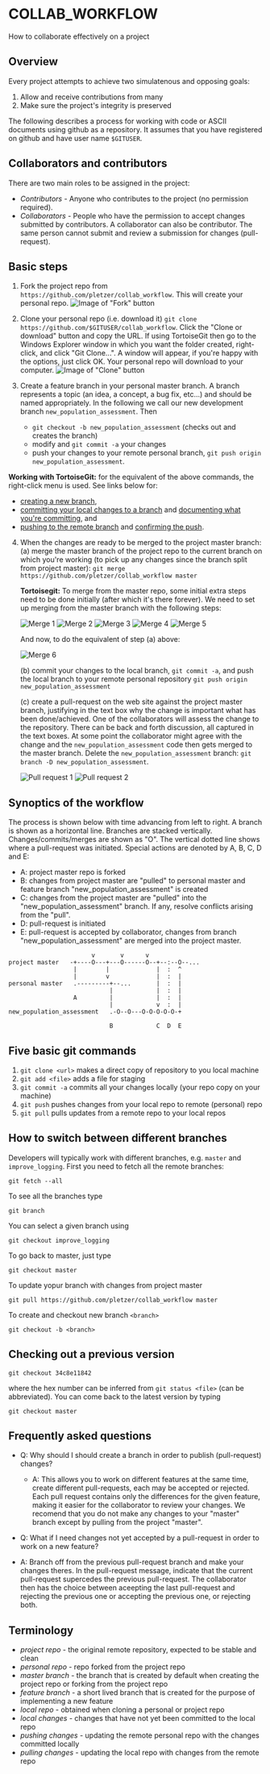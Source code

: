# COLLAB_WORKFLOW

How to collaborate effectively on a project

## Overview

Every project attempts to achieve two simulatenous and opposing goals:

 1. Allow and receive contributions from many
 2. Make sure the project's integrity is preserved

The following describes a process for working with code or ASCII documents using github as a repository. It assumes that you have registered on github and have user name `$GITUSER`.

## Collaborators and contributors

There are two main roles to be assigned in the project:

 * *Contributors* - Anyone who contributes to the project (no permission required). 
 * *Collaborators* - People who have the permission to accept changes submitted by contributors. A collaborator can also be contributor. The same person cannot submit and review a submission for changes (pull-request).

## Basic steps

 1. Fork the project repo from `https://github.com/pletzer/collab_workflow`. This will create your personal repo.
 ![Image of "Fork" button](fork.png)

 2. Clone your personal repo (i.e. download it) `git clone https://github.com/$GITUSER/collab_workflow`. Click the "Clone or download" button and copy the URL. If using TortoiseGit then go to the Windows Explorer window in which you want the folder created, right-click, and click "Git Clone...". A window will appear, if you're happy with the options, just click OK. Your personal repo will download to your computer.
 ![Image of "Clone" button](clone.png)

 3. Create a feature branch in your personal master branch. A branch represents a topic (an idea, a concept, a bug fix, etc...) and should be named appropriately. In the following we call our new development branch `new_population_assessment`. Then
    * `git checkout -b new_population_assessment` (checks out and creates the branch)
    * modify and `git commit -a` your changes
    * push your changes to your remote personal branch, `git push origin new_population_assessment`. 

 **Working with TortoiseGit:** for the equivalent of the above commands, the right-click menu is used. See links below for:
  * [creating a new branch](./new_branch.png),
  * [committing your local changes to a branch](./commit1.png) and [documenting what you're committing](./commit2.png), and
  * [pushing to the remote branch](./push1.png) and [confirming the push](./push2.png).

 4. When the changes are ready to be merged to the project master branch:
    (a) merge the master branch of the project repo to the current branch on which you're working (to pick up any changes since the branch split from project master): `git merge https://github.com/pletzer/collab_workflow master`
				
    **Tortoisegit:** To merge from the master repo, some initial extra steps need to be done initially (after which it's there forever). We need to set up merging from the master branch with the following steps:
    
    ![Merge 1](merge1.png)
    ![Merge 2](merge2.png)
    ![Merge 3](merge3.png)
    ![Merge 4](merge4.png)
    ![Merge 5](merge5.png)
    
    And now, to do the equivalent of step (a) above:
    
    ![Merge 6](merge6.png)
				
    (b) commit your changes to the local branch, `git commit -a`, and push the local branch to your remote personal repository `git push origin new_population_assessment`
    
    (c) create a pull-request on the web site against the project master branch, justifying in the text box why the change is important what has been done/achieved. One of the collaborators will assess the change to the repository. There can be back and forth discussion, all captured in the text boxes. At some point the collaborator might agree with the change and the `new_population_assessment` code then gets merged to the master branch. Delete the `new_population_assessment` branch: `git branch -D new_population_assessment`.

    ![Pull request 1](pullrequest1.png)
    ![Pull request 2](pullrequest2.png)

## Synoptics of the workflow

The process is shown below with time advancing from left to right. A branch is shown as a horizontal line. Branches are stacked vertically. Changes/commits/merges are shown as "O". The vertical dotted line shows where a pull-request was initiated. Special actions are denoted by A, B, C, D and E:
 * A: project master repo is forked
 * B: changes from project master are "pulled" to personal master and feature branch "new_population_assessment" is created
 * C: changes from the project master are "pulled" into the "new_population_assessment" branch. If any, resolve conflicts arising from the "pull". 
 * D: pull-request is initiated
 * E: pull-request is accepted by collaborator, changes from branch "new_population_assessment" are merged into the project master. 

```sequence
                       v       v      v
project master   -+----O---+---O------O--+--:--O--...
                  |        |             |  :  ^
                  |        v             |  :  |
personal master   .---------+--...       |  :  |
                            |            |  :  |
                  A         |            |  :  |
                            |            v  :  |
new_population_assessment   .-O--O---O-O-O-O-O-+
                             
                            B            C  D  E         
```

## Five basic git commands

 1. `git clone <url>` makes a direct copy of repository to you local machine
 2. `git add <file>` adds a file for staging
 3. `git commit -a` commits all your changes locally (your repo copy on your machine)
 4. `git push` pushes changes from your local repo to remote (personal) repo
 5. `git pull` pulls updates from a remote repo to your local repos

## How to switch between different branches

Developers will typically work with different branches, e.g. `master` and `improve_logging`. First you need to fetch all the remote branches:
```
git fetch --all
```
To see all the branches type 
```
git branch
```
You can select a given branch using
```
git checkout improve_logging
```
To go back to master, just type
```
git checkout master
```
To update yopur branch with changes from project master
```
git pull https://github.com/pletzer/collab_workflow master
```
To create and checkout new branch `<branch>`
```
git checkout -b <branch>
```

## Checking out a previous version

```
git checkout 34c8e11842
```
where the hex number can be inferred from `git status <file>` (can be abbreviated).  You can come back to the latest version by typing
```
git checkout master
```

## Frequently asked questions 

 * Q: Why should I should create a branch in order to publish (pull-request) changes? 
   * A: This allows you to work on different features at the same time, create different pull-requests, each may be accepted or rejected. Each pull request contains only the differences for the given feature, making it easier for the collaborator to review your changes. We recomend that you do not make any changes to your "master" branch except by pulling from the project "master". 

 * Q: What if I need changes not yet accepted by a pull-request in order to work on a new feature? 
  * A: Branch off from the previous pull-request branch and make your changes theres. In the pull-request message, indicate that the current pull-request supercedes the previous pull-request. The collaborator then has the choice between aceepting the last pull-request and rejecting the previous one or accepting the previous one, or rejecting both.

## Terminology

 * *project repo* - the original remote repository, expected to be stable and clean
 * *personal repo* - repo forked from the project repo
 * *master branch* - the branch that is created by default when creating the project repo or forking from the project repo
 * *feature branch* - a short lived branch that is created for the purpose of implementing a new feature
 * *local repo* - obtained when cloning a personal or project repo
 * *local changes* - changes that have not yet been committed to the local repo
 * *pushing changes* - updating the remote personal repo with the changes committed locally
 * *pulling changes* - updating the local repo with changes from the remote repo
